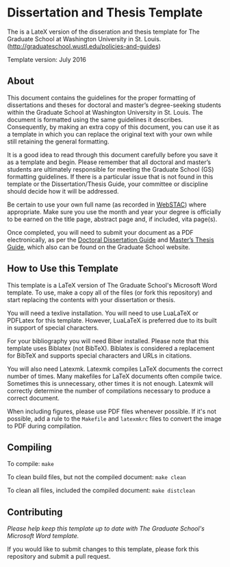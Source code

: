 # Dissertation and Thesis Template

The is a LateX version of the disseration and thesis template for The Graduate School at Washington University in St. Louis. (http://graduateschool.wustl.edu/policies-and-guides)

Template version: July 2016

## About

This document contains the guidelines for the proper formatting of dissertations and theses for doctoral and master’s degree-seeking students within the Graduate School at Washington University in St. Louis. The document is formatted using the same guidelines it describes.  Consequently, by making an extra copy of this document, you can use it as a template in which you can replace the original text with your own while still retaining the general formatting.

It is a good idea to read through this document carefully before you save it as a template and begin.  Please remember that all doctoral and master’s students are ultimately responsible for meeting the Graduate School (GS) formatting guidelines. If there is a particular issue that is not found in this template or the Dissertation/Thesis Guide, your committee or discipline should decide how it will be addressed.

Be certain to use your own full name (as recorded in [WebSTAC](https://acadinfo.wustl.edu/)) where appropriate. Make sure you use the month and year your degree is officially to be earned on the title page, abstract page and, if included, vita page(s).

Once completed, you will need to submit your document as a PDF electronically, as per the [Doctoral Dissertation Guide](http://graduateschool.wustl.edu/files/graduate/Doctoral_Dissertation_Guide.pdf) and [Master’s Thesis Guide](http://graduateschool.wustl.edu/files/graduate/Masters_Thesis_Guide.pdf), which also can be found on the Graduate School website.

## How to Use this Template

This template is a LaTeX version of The Graduate School's Microsoft Word template. To use, make a copy all of the files (or fork this repository) and start replacing the contents with your dissertation or thesis.

You will need a texlive installation. You will need to use LuaLaTeX or PDFLatex for this template. However, LuaLaTeX is preferred due to its built in support of special characters.

For your bibliography you will need Biber installed. Please note that this template uses Biblatex (not BibTeX). Biblatex is considered a replacement for BibTeX and supports special characters and URLs in citations.

You will also need Latexmk. Latexmk compiles LaTeX documents the correct number of times. Many makefiles for LaTeX documents often compile twice. Sometimes this is unnecessary, other times it is not enough. Latexmk will correctly determine the number of compilations necessary to produce a correct document.

When including figures, please use PDF files whenever possible. If it's not possible, add a rule to the `Makefile` and `latexmkrc` files to convert the image to PDF during compilation.

## Compiling

To compile: `make`

To clean build files, but not the compiled document: `make clean`

To clean all files, included the compiled document: `make distclean`

## Contributing

*Please help keep this template up to date with The Graduate School's Microsoft Word template.*

If you would like to submit changes to this template, please fork this repository and submit a pull request.
